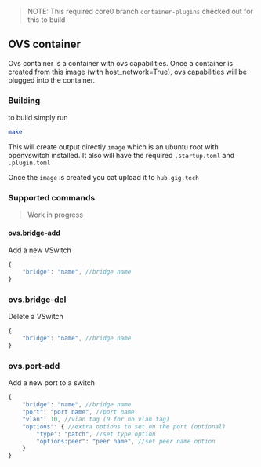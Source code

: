 > NOTE: This required core0 branch `container-plugins` checked out for this to build

## OVS container
Ovs container is a container with ovs capabilities. Once a container is created
from this image (with host_network=True), ovs capabilities will be plugged
into the container.

### Building
to build simply run
```bash
make
```
This will create output directly `image` which is an ubuntu root with openvswitch installed.
It also will have the required `.startup.toml` and `.plugin.toml`

Once the `image` is created you cat upload it to `hub.gig.tech`

### Supported commands
> Work in progress

#### ovs.bridge-add
Add a new VSwitch
```javascript
{
	"bridge": "name", //bridge name
}
```

### ovs.bridge-del
Delete a VSwitch
```javascript
{
	"bridge": "name", //bridge name
}
```

### ovs.port-add
Add a new port to a switch
```javascript
{
	"bridge": "name", //bridge name
	"port": "port name", //port name
	"vlan": 10, //vlan tag (0 for no vlan tag)
	"options": { //extra options to set on the port (optional)
		"type": "patch", //set type option
		"options:peer": "peer name", //set peer name option
	}
}
```